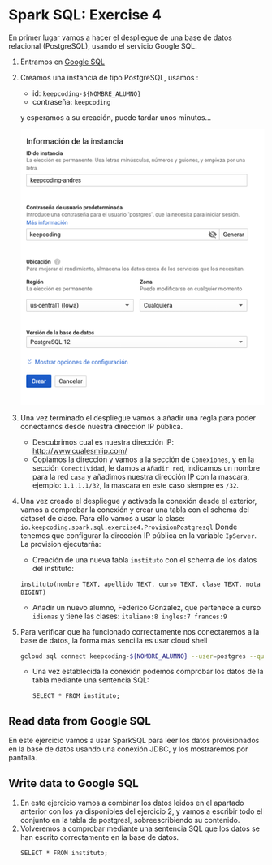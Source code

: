 # Spark SQL: Exercise 4

En primer lugar vamos a hacer el despliegue de una base de datos relacional (PostgreSQL), usando el servicio Google SQL.
1. Entramos en [Google SQL](https://console.cloud.google.com/sql/instances)
2. Creamos una instancia de tipo PostgreSQL, usamos :
    - id: `keepcoding-${NOMBRE_ALUMNO}`
    - contraseña: `keepcoding`

    y esperamos a su creación, puede tardar unos minutos...
    
    ![](../../../../../../../../../images/create_google_sql.png)
3. Una vez terminado el despliegue vamos a añadir una regla para poder conectarnos desde nuestra dirección IP pública.
    - Descubrimos cual es nuestra dirección IP: http://www.cualesmiip.com/
    - Copiamos la dirección y vamos a la sección de `Conexiones`, y en la sección `Conectividad`, le damos a
      `Añadir red`, indicamos un nombre para la red `casa` y añadimos nuestra dirección IP con la mascara, ejemplo:
      `1.1.1.1/32`, la mascara en este caso siempre es `/32`.

4. Una vez creado el despliegue y activada la conexión desde el exterior, vamos a comprobar la conexión y crear una 
   tabla con el schema del dataset de clase. Para ello vamos a usar la clase: `io.keepcoding.spark.sql.exercise4.ProvisionPostgresql`
   Donde tenemos que configurar la dirección IP pública en la variable `IpServer`. La provision ejecutarña:
   - Creación de una nueva tabla `instituto` con el schema de los datos del instituto:
   ```postgres-psql
   instituto(nombre TEXT, apellido TEXT, curso TEXT, clase TEXT, nota BIGINT)
   ```
   - Añadir un nuevo alumno, Federico Gonzalez, que pertenece a curso `idiomas` y tiene las clases: `italiano:8 ingles:7 frances:9`
   
5. Para verificar que ha funcionado correctamente nos conectaremos a la base de datos, la forma más sencilla es usar cloud shell
    ```bash
    gcloud sql connect keepcoding-${NOMBRE_ALUMNO} --user=postgres --quiet
    ```
   - Una vez establecida la conexión podemos comprobar los datos de la tabla mediante una sentencia SQL:
        ```postgres-psql
        SELECT * FROM instituto;
        ```
     
## Read data from Google SQL

En este ejercicio vamos a usar SparkSQL para leer los datos provisionados en la base de datos usando una conexión
JDBC, y los mostraremos por pantalla.

## Write data to Google SQL

1. En este ejercicio vamos a combinar los datos leidos en el apartado anterior con los ya disponibles del ejercicio 2, y
vamos a escribir todo el conjunto en la tabla de postgresl, sobreescribiendo su contenido.
2. Volveremos a comprobar mediante una sentencia SQL que los datos se han escrito correctamente en la base de datos.
    ```postgres-psql
    SELECT * FROM instituto;
    ```